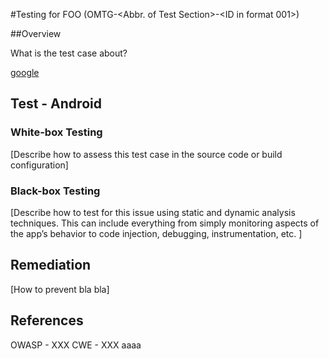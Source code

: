 #Testing for FOO (OMTG-<Abbr. of Test Section>-<ID in format 001>)

##Overview

What is the test case about? 

[google](http://www.google.com)

## Test - Android

### White-box Testing

[Describe how to assess this test case in the source code or build configuration]

### Black-box Testing

[Describe how to test for this issue using static and dynamic analysis techniques. This can include everything from simply monitoring aspects of the app’s behavior to code injection, debugging, instrumentation, etc. ]



## Remediation

[How to prevent bla bla]


## References

OWASP - XXX
CWE - XXX
aaaa


